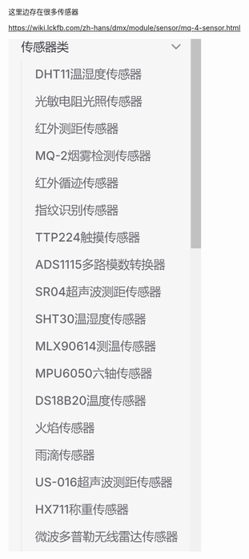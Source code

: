 这里边存在很多传感器

https://wiki.lckfb.com/zh-hans/dmx/module/sensor/mq-4-sensor.html

![1738984661566](image/readme/1738984661566.png)
